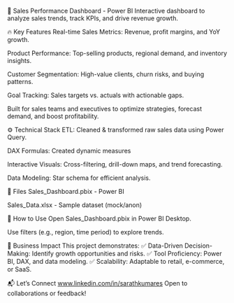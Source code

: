 🚀 Sales Performance Dashboard - Power BI
Interactive dashboard to analyze sales trends, track KPIs, and drive revenue growth.

🔥 Key Features
Real-time Sales Metrics: Revenue, profit margins, and YoY growth.

Product Performance: Top-selling products, regional demand, and inventory insights.

Customer Segmentation: High-value clients, churn risks, and buying patterns.

Goal Tracking: Sales targets vs. actuals with actionable gaps.

Built for sales teams and executives to optimize strategies, forecast demand, and boost profitability.

⚙️ Technical Stack
ETL: Cleaned & transformed raw sales data using Power Query.

DAX Formulas: Created dynamic measures 

Interactive Visuals: Cross-filtering, drill-down maps, and trend forecasting.

Data Modeling: Star schema for efficient analysis.


📂 Files
Sales_Dashboard.pbix - Power BI 

Sales_Data.xlsx - Sample dataset (mock/anon)


🎯 How to Use
Open Sales_Dashboard.pbix in Power BI Desktop.

Use filters (e.g., region, time period) to explore trends.

💼 Business Impact
This project demonstrates:
✅ Data-Driven Decision-Making: Identify growth opportunities and risks.
✅ Tool Proficiency: Power BI, DAX, and data modeling.
✅ Scalability: Adaptable to retail, e-commerce, or SaaS.

📬 Let’s Connect
www.linkedin.com/in/sarathkumares
Open to collaborations or feedback!
